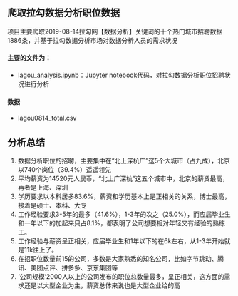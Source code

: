 ## 爬取拉勾数据分析职位数据
项目主要爬取2019-08-14拉勾网【数据分析】关键词的十个热门城市招聘数据1886条，并基于拉勾数据分析市场对数据分析人员的需求状况

#### 主要的文件为：


* lagou_analysis.ipynb：Jupyter notebook代码，对拉勾数据分析职位招聘状况进行分析
#### 数据
* lagou0814_total.csv

## 分析总结
1. 数据分析职位的招聘，主要集中在“北上深杭广”这5个大城市（占九成），北京以740个岗位（39.4%）遥遥领先
2. 平均薪资为14520元人民币，“北上广深杭”这五个城市中，北京的薪资最高，再者是上海、深圳
3. 学历要求以本科居多83.6%，薪资和学历基本上是正相关的关系，博士最高，接着是硕士、本科、大专
4. 工作经验要求3-5年的最多（41.6%），1-3年的次之（25.0%），而应届毕业生和一年以下的加起来只占8.1%，都表明了公司想要相对年轻又有经验的熟练工。
5. 工作经验与薪资呈正相关，应届毕业生和1年以下的在6k左右，从1-3年开始就是11k往上了。
6. 在招职位数量前15的公司，多数是大家熟悉的知名公司，比如字节跳动、腾讯、美团点评、拼多多、京东集团等
7. ‘公司规模’2000人以上的公司发布的职位总数量最多，呈正相关，这方面的需求还是以大型企业为主，薪资总体来说也是大型企业给的高